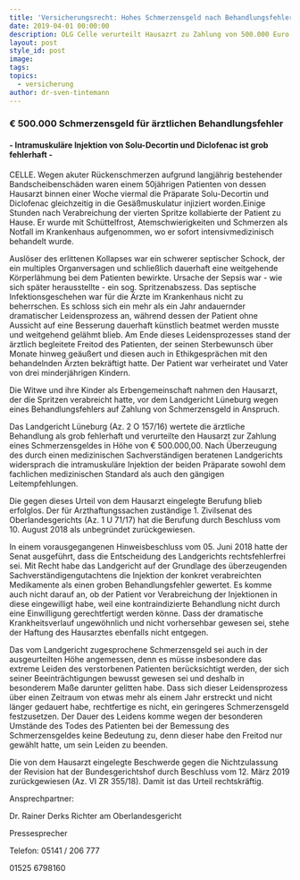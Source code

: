 ```yaml
---
title: 'Versicherungsrecht: Hohes Schmerzensgeld nach Behandlungsfehler'
date: 2019-04-01 00:00:00
description: OLG Celle verurteilt Hausazrt zu Zahlung von 500.000 Euro Schmerzensgeld
layout: post
style_id: post
image:
tags:
topics:
  - versicherung
author: dr-sven-tintemann
---
```


### € 500.000 Schmerzensgeld f&uuml;r &auml;rztlichen Behandlungsfehler

#### - Intramuskul&auml;re Injektion von Solu-Decortin und Diclofenac ist grob fehlerhaft -

CELLE. Wegen akuter R&uuml;ckenschmerzen aufgrund langj&auml;hrig bestehender Bandscheibensch&auml;den waren einem 50j&auml;hrigen Patienten von dessen Hausarzt binnen einer Woche viermal die Pr&auml;parate Solu-Decortin und Diclofenac gleichzeitig in die Ges&auml;&szlig;muskulatur injiziert worden.Einige Stunden nach Verabreichung der vierten Spritze kollabierte der Patient zu Hause. Er wurde mit Sch&uuml;ttelfrost, Atemschwierigkeiten und Schmerzen als Notfall im Krankenhaus aufgenommen, wo er sofort intensivmedizinisch behandelt wurde.

Ausl&ouml;ser des erlittenen Kollapses war ein schwerer septischer Schock, der ein multiples Organversagen und schlie&szlig;lich dauerhaft eine weitgehende K&ouml;rperl&auml;hmung bei dem Patienten bewirkte. Ursache der Sepsis war - wie sich sp&auml;ter herausstellte - ein sog. Spritzenabszess. Das septische Infektionsgeschehen war f&uuml;r die &Auml;rzte im Krankenhaus nicht zu beherrschen. Es schloss sich ein mehr als ein Jahr andauernder dramatischer Leidensprozess an, w&auml;hrend dessen der Patient ohne Aussicht auf eine Besserung dauerhaft k&uuml;nstlich beatmet werden musste und weitgehend gel&auml;hmt blieb. Am Ende dieses Leidensprozesses stand der &auml;rztlich begleitete Freitod des Patienten, der seinen Sterbewunsch &uuml;ber Monate hinweg ge&auml;u&szlig;ert und diesen auch in Ethikgespr&auml;chen mit den behandelnden &Auml;rzten bekr&auml;ftigt hatte. Der Patient war verheiratet und Vater von drei minderj&auml;hrigen Kindern.

Die Witwe und ihre Kinder als Erbengemeinschaft nahmen den Hausarzt, der die Spritzen verabreicht hatte, vor dem Landgericht L&uuml;neburg wegen eines Behandlungsfehlers auf Zahlung von Schmerzensgeld in Anspruch.

Das Landgericht L&uuml;neburg (Az. 2 O 157/16) wertete die &auml;rztliche Behandlung als grob fehlerhaft und verurteilte den Hausarzt zur Zahlung eines Schmerzensgeldes in H&ouml;he von € 500.000,00. Nach &Uuml;berzeugung des durch einen medizinischen Sachverst&auml;ndigen beratenen Landgerichts widersprach die intramuskul&auml;re Injektion der beiden Pr&auml;parate sowohl dem fachlichen medizinischen Standard als auch den g&auml;ngigen Leitempfehlungen.

Die gegen dieses Urteil von dem Hausarzt eingelegte Berufung blieb erfolglos. Der f&uuml;r Arzthaftungssachen zust&auml;ndige 1. Zivilsenat des Oberlandesgerichts (Az. 1 U 71/17) hat die Berufung durch Beschluss vom 10. August 2018 als unbegr&uuml;ndet zur&uuml;ckgewiesen.

In einem vorausgegangenen Hinweisbeschluss vom 05. Juni 2018 hatte der Senat ausgef&uuml;hrt, dass die Entscheidung des Landgerichts rechtsfehlerfrei sei. Mit Recht habe das Landgericht auf der Grundlage des &uuml;berzeugenden Sachverst&auml;ndigengutachtens die Injektion der konkret verabreichten Medikamente als einen groben Behandlungsfehler gewertet. Es komme auch nicht darauf an, ob der Patient vor Verabreichung der Injektionen in diese eingewilligt habe, weil eine kontraindizierte Behandlung nicht durch eine Einwilligung gerechtfertigt werden k&ouml;nne. Dass der dramatische Krankheitsverlauf ungew&ouml;hnlich und nicht vorhersehbar gewesen sei, stehe der Haftung des Hausarztes ebenfalls nicht entgegen.

Das vom Landgericht zugesprochene Schmerzensgeld sei auch in der ausgeurteilten H&ouml;he angemessen, denn es m&uuml;sse insbesondere das extreme Leiden des verstorbenen Patienten ber&uuml;cksichtigt werden, der sich seiner Beeintr&auml;chtigungen bewusst gewesen sei und deshalb in besonderem Ma&szlig;e darunter gelitten habe. Dass sich dieser Leidensprozess &uuml;ber einen Zeitraum von etwas mehr als einem Jahr erstreckt und nicht l&auml;nger gedauert habe, rechtfertige es nicht, ein geringeres Schmerzensgeld festzusetzen. Der Dauer des Leidens komme wegen der besonderen Umst&auml;nde des Todes des Patienten bei der Bemessung des Schmerzensgeldes keine Bedeutung zu, denn dieser habe den Freitod nur gew&auml;hlt hatte, um sein Leiden zu beenden.

Die von dem Hausarzt eingelegte Beschwerde gegen die Nichtzulassung der Revision hat der Bundesgerichtshof durch Beschluss vom 12. M&auml;rz 2019 zur&uuml;ckgewiesen (Az. VI ZR 355/18). Damit ist das Urteil rechtskr&auml;ftig.

Ansprechpartner:

Dr. Rainer Derks Richter am Oberlandesgericht

Pressesprecher

Telefon: 05141 / 206 777

01525 6798160